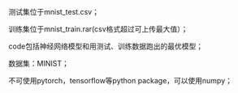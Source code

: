 
测试集位于mnist_test.csv；

训练集位于mnist_train.rar(csv格式超过可上传最大值）；

code包括神经网络模型和用测试、训练数据跑出的最优模型；

数据集：MINIST；

不可使用pytorch，tensorflow等python package，可以使用numpy；

